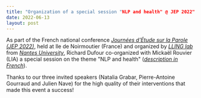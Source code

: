 ```yaml
---
title: "Organization of a special session "NLP and health" @ JEP 2022"
date: 2022-06-13
layout: post
---
```


As part of the French national conference *[Journées d'Étude sur la Parole (JEP 2022)](https://jep2022.univ-nantes.fr/)*, held at Ile de Noirmoutier (France) and organized by *[LLING lab](https://lling.univ-nantes.fr/)* from *[Nantes University](https://www.univ-nantes.fr)*, Richard Dufour co-organized with Mickaël Rouvier (LIA) a special session on the theme "NLP and health" (*[description in French](https://jep2022.univ-nantes.fr/wp-content/uploads/2022/05/LangageSante_A.pdf)*).

Thanks to our three invited speakers (Natalia Grabar, Pierre-Antoine Gourraud and Julien Nave) for the high quality of their interventions that made this event a success!

